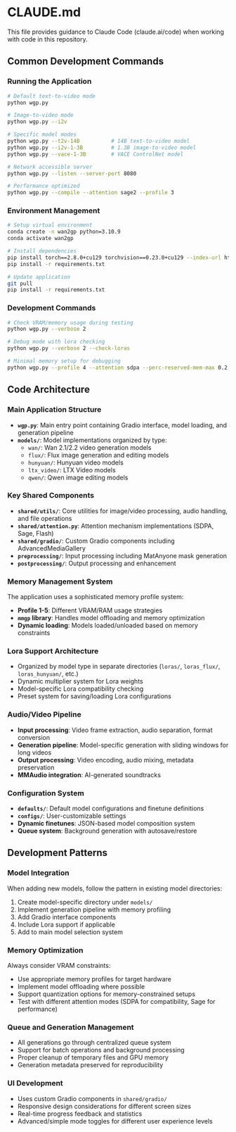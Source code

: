 # CLAUDE.md

This file provides guidance to Claude Code (claude.ai/code) when working with code in this repository.

## Common Development Commands

### Running the Application
```bash
# Default text-to-video mode
python wgp.py

# Image-to-video mode
python wgp.py --i2v

# Specific model modes
python wgp.py --t2v-14B          # 14B text-to-video model
python wgp.py --i2v-1-3B         # 1.3B image-to-video model
python wgp.py --vace-1-3B        # VACE ControlNet model

# Network accessible server
python wgp.py --listen --server-port 8080

# Performance optimized
python wgp.py --compile --attention sage2 --profile 3
```

### Environment Management
```bash
# Setup virtual environment
conda create -n wan2gp python=3.10.9
conda activate wan2gp

# Install dependencies
pip install torch==2.8.0+cu129 torchvision==0.23.0+cu129 --index-url https://download.pytorch.org/whl/test/cu129
pip install -r requirements.txt

# Update application
git pull
pip install -r requirements.txt
```

### Development Commands
```bash
# Check VRAM/memory usage during testing
python wgp.py --verbose 2

# Debug mode with lora checking
python wgp.py --verbose 2 --check-loras

# Minimal memory setup for debugging
python wgp.py --profile 4 --attention sdpa --perc-reserved-mem-max 0.2
```

## Code Architecture

### Main Application Structure
- **`wgp.py`**: Main entry point containing Gradio interface, model loading, and generation pipeline
- **`models/`**: Model implementations organized by type:
  - `wan/`: Wan 2.1/2.2 video generation models
  - `flux/`: Flux image generation and editing models
  - `hunyuan/`: Hunyuan video models
  - `ltx_video/`: LTX Video models
  - `qwen/`: Qwen image editing models

### Key Shared Components
- **`shared/utils/`**: Core utilities for image/video processing, audio handling, and file operations
- **`shared/attention.py`**: Attention mechanism implementations (SDPA, Sage, Flash)
- **`shared/gradio/`**: Custom Gradio components including AdvancedMediaGallery
- **`preprocessing/`**: Input processing including MatAnyone mask generation
- **`postprocessing/`**: Output processing and enhancement

### Memory Management System
The application uses a sophisticated memory profile system:
- **Profile 1-5**: Different VRAM/RAM usage strategies
- **`mmgp` library**: Handles model offloading and memory optimization
- **Dynamic loading**: Models loaded/unloaded based on memory constraints

### Lora Support Architecture
- Organized by model type in separate directories (`loras/`, `loras_flux/`, `loras_hunyuan/`, etc.)
- Dynamic multiplier system for Lora weights
- Model-specific Lora compatibility checking
- Preset system for saving/loading Lora configurations

### Audio/Video Pipeline
- **Input processing**: Video frame extraction, audio separation, format conversion
- **Generation pipeline**: Model-specific generation with sliding windows for long videos
- **Output processing**: Video encoding, audio mixing, metadata preservation
- **MMAudio integration**: AI-generated soundtracks

### Configuration System
- **`defaults/`**: Default model configurations and finetune definitions
- **`configs/`**: User-customizable settings
- **Dynamic finetunes**: JSON-based model composition system
- **Queue system**: Background generation with autosave/restore

## Development Patterns

### Model Integration
When adding new models, follow the pattern in existing model directories:
1. Create model-specific directory under `models/`
2. Implement generation pipeline with memory profiling
3. Add Gradio interface components
4. Include Lora support if applicable
5. Add to main model selection system

### Memory Optimization
Always consider VRAM constraints:
- Use appropriate memory profiles for target hardware
- Implement model offloading where possible
- Support quantization options for memory-constrained setups
- Test with different attention modes (SDPA for compatibility, Sage for performance)

### Queue and Generation Management
- All generations go through centralized queue system
- Support for batch operations and background processing
- Proper cleanup of temporary files and GPU memory
- Generation metadata preserved for reproducibility

### UI Development
- Uses custom Gradio components in `shared/gradio/`
- Responsive design considerations for different screen sizes
- Real-time progress feedback and statistics
- Advanced/simple mode toggles for different user experience levels